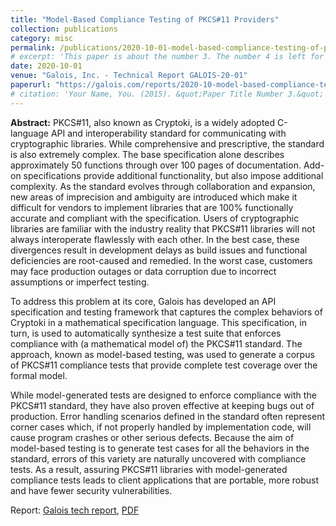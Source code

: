 ```yaml
---
title: "Model-Based Compliance Testing of PKCS#11 Providers"
collection: publications
category: misc
permalink: /publications/2020-10-01-model-based-compliance-testing-of-pkcs11-providers
# excerpt: 'This paper is about the number 3. The number 4 is left for future work.'
date: 2020-10-01
venue: "Galois, Inc. - Technical Report GALOIS-20-01"
paperurl: "https://galois.com/reports/2020-10-model-based-compliance-testing-of-pkcs11-providers/"
# citation: 'Your Name, You. (2015). &quot;Paper Title Number 3.&quot; <i>Journal 1</i>. 1(3).'
---
```


**Abstract:** PKCS#11, also known as Cryptoki, is a widely adopted C-language API and interoperability standard for communicating with cryptographic libraries. While comprehensive and prescriptive, the standard is also extremely complex. The base specification alone describes approximately 50 functions through over 100 pages of documentation. Add-on specifications provide additional functionality, but also impose additional complexity. As the standard evolves through collaboration and expansion, new areas of imprecision and ambiguity are introduced which make it difficult for vendors to implement libraries that are 100% functionally accurate and compliant with the specification. Users of cryptographic libraries are familiar with the industry reality that PKCS#11 libraries will not always interoperate flawlessly with each other. In the best case, these divergences result in development delays as build issues and functional deficiencies are root-caused and remedied. In the worst case, customers may face production outages or data corruption due to incorrect assumptions or imperfect testing.

To address this problem at its core, Galois has developed an API specification and testing framework that captures the complex behaviors of Cryptoki in a mathematical specification language. This specification, in turn, is used to automatically synthesize a test suite that enforces compliance with (a mathematical model of) the PKCS#11 standard. The approach, known as model-based testing, was used to generate a corpus of PKCS#11 compliance tests that provide complete test coverage over the formal model.

While model-generated tests are designed to enforce compliance with the PKCS#11 standard, they have also proven effective at keeping bugs out of production. Error handling scenarios defined in the standard often represent corner cases which, if not properly handled by implementation code, will cause program crashes or other serious defects. Because the aim of model-based testing is to generate test cases for all the behaviors in the standard, errors of this variety are naturally uncovered with compliance tests. As a result, assuring PKCS#11 libraries with model-generated compliance tests leads to client applications that are portable, more robust and have fewer security vulnerabilities.

Report: [Galois tech report](https://galois.com/reports/2020-10-model-based-compliance-testing-of-pkcs11-providers/), [PDF](https://mikedodds.github.io/files/publications/2020-10-01-model-based-compliance-testing-of-pkcs11-providers.pdf)
